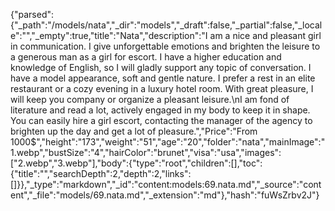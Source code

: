 {"parsed":{"_path":"/models/nata","_dir":"models","_draft":false,"_partial":false,"_locale":"","_empty":true,"title":"Nata","description":"I am a nice and pleasant girl in communication. I give unforgettable emotions and brighten the leisure to a generous man as a girl for escort. I have a higher education and knowledge of English, so I will gladly support any topic of conversation. I have a model appearance, soft and gentle nature. I prefer a rest in an elite restaurant or a cozy evening in a luxury hotel room. With great pleasure, I will keep you company or organize a pleasant leisure.\nI am fond of literature and read a lot, actively engaged in my body to keep it in shape. You can easily hire a girl escort, contacting the manager of the agency to brighten up the day and get a lot of pleasure.","Price":"From 1000$","height":"173","weight":"51","age":"20","folder":"nata","mainImage":"1.webp","bustSize":"4","hairColor":"brunet","visa":"usa","images":["2.webp","3.webp"],"body":{"type":"root","children":[],"toc":{"title":"","searchDepth":2,"depth":2,"links":[]}},"_type":"markdown","_id":"content:models:69.nata.md","_source":"content","_file":"models/69.nata.md","_extension":"md"},"hash":"fuWsZrbv2J"}